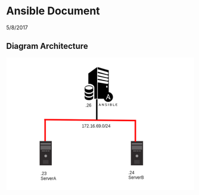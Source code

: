 # Ansible Document
5/8/2017

## Diagram Architecture
![alt text](img/model.png "Description goes here")

